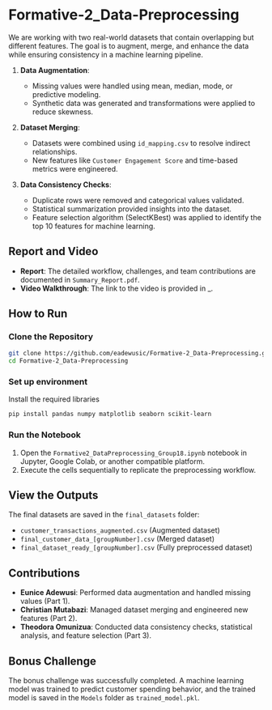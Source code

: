 # Formative-2_Data-Preprocessing
We are working with two real-world datasets that contain overlapping but different features. The goal is to augment, merge, and enhance the data while ensuring consistency in a machine learning pipeline.

1. **Data Augmentation**:
   - Missing values were handled using mean, median, mode, or predictive modeling.
   - Synthetic data was generated and transformations were applied to reduce skewness.

2. **Dataset Merging**:
   - Datasets were combined using `id_mapping.csv` to resolve indirect relationships.
   - New features like `Customer Engagement Score` and time-based metrics were engineered.

3. **Data Consistency Checks**:
   - Duplicate rows were removed and categorical values validated.
   - Statistical summarization provided insights into the dataset.
   - Feature selection algorithm (SelectKBest) was applied to identify the top 10 features for machine learning.

## Report and Video
- **Report**: The detailed workflow, challenges, and team contributions are documented in `Summary_Report.pdf`.
- **Video Walkthrough**: The link to the video is provided in _.

## How to Run
### Clone the Repository
```bash
git clone https://github.com/eadewusic/Formative-2_Data-Preprocessing.git
cd Formative-2_Data-Preprocessing
```
### Set up environment
Install the required libraries
```bash
pip install pandas numpy matplotlib seaborn scikit-learn
```
### Run the Notebook
1. Open the `Formative2_DataPreprocessing_Group18.ipynb` notebook in Jupyter, Google Colab, or another compatible platform.
2. Execute the cells sequentially to replicate the preprocessing workflow.

## View the Outputs
The final datasets are saved in the `final_datasets` folder:
- `customer_transactions_augmented.csv` (Augmented dataset)
- `final_customer_data_[groupNumber].csv` (Merged dataset)
- `final_dataset_ready_[groupNumber].csv` (Fully preprocessed dataset)

## Contributions
- **Eunice Adewusi**: Performed data augmentation and handled missing values (Part 1).
- **Christian Mutabazi**: Managed dataset merging and engineered new features (Part 2).
- **Theodora Omunizua**: Conducted data consistency checks, statistical analysis, and feature selection (Part 3).

## Bonus Challenge
The bonus challenge was successfully completed. A machine learning model was trained to predict customer spending behavior, and the trained model is saved in the `Models` folder as `trained_model.pkl`.
